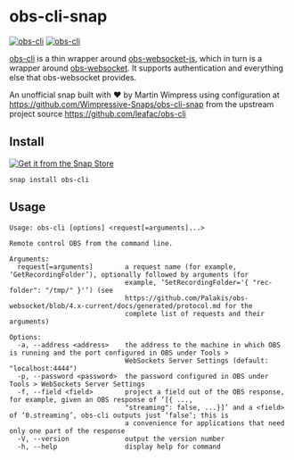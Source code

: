 # obs-cli-snap

[![obs-cli](https://snapcraft.io/obs-cli/badge.svg)](https://snapcraft.io/obs-cli)
[![obs-cli](https://snapcraft.io/obs-cli/trending.svg?name=0)](https://snapcraft.io/obs-cli)

[obs-cli](https://github.com/leafac/obs-cli) is a thin wrapper around [obs-websocket-js](https://github.com/haganbmj/obs-websocket-js),
which in turn is a wrapper around [obs-websocket](https://obsproject.com/forum/resources/obs-websocket-remote-control-obs-studio-from-websockets.466/).
It supports authentication and everything else that obs-websocket provides.

An unofficial snap built with ❤︎ by Martin Wimpress using configuration at 
<https://github.com/Wimpressive-Snaps/obs-cli-snap> from the upstream project source <https://github.com/leafac/obs-cli>

## Install

[![Get it from the Snap Store](https://snapcraft.io/static/images/badges/en/snap-store-black.svg)](https://snapcraft.io/obs-cli)

```
snap install obs-cli
```

## Usage

```
Usage: obs-cli [options] <request[=arguments]...>

Remote control OBS from the command line.

Arguments:
  request[=arguments]        a request name (for example, ‘GetRecordingFolder’), optionally followed by arguments (for
                             example, ‘SetRecordingFolder='{ "rec-folder": "/tmp/" }'’) (see
                             https://github.com/Palakis/obs-websocket/blob/4.x-current/docs/generated/protocol.md for the
                             complete list of requests and their arguments)

Options:
  -a, --address <address>    the address to the machine in which OBS is running and the port configured in OBS under Tools >
                             WebSockets Server Settings (default: "localhost:4444")
  -p, --password <password>  the password configured in OBS under Tools > WebSockets Server Settings
  -f, --field <field>        project a field out of the OBS response, for example, given an OBS response of ‘[{ ...,
                             "streaming": false, ...}]’ and a <field> of ‘0.streaming’, obs-cli outputs just ‘false’; this is
                             a convenience for applications that need only one part of the response
  -V, --version              output the version number
  -h, --help                 display help for command
```
